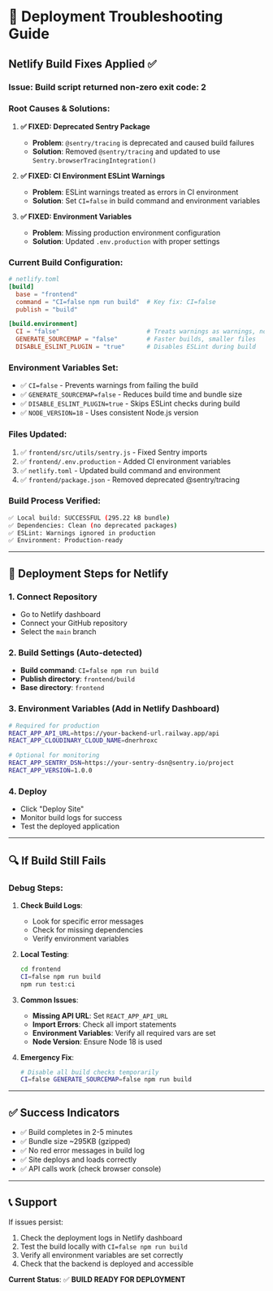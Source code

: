 # 🔧 Deployment Troubleshooting Guide

## Netlify Build Fixes Applied ✅

### **Issue**: Build script returned non-zero exit code: 2

### **Root Causes & Solutions**:

1. **✅ FIXED: Deprecated Sentry Package**
   - **Problem**: `@sentry/tracing` is deprecated and caused build failures
   - **Solution**: Removed `@sentry/tracing` and updated to use `Sentry.browserTracingIntegration()`

2. **✅ FIXED: CI Environment ESLint Warnings**
   - **Problem**: ESLint warnings treated as errors in CI environment
   - **Solution**: Set `CI=false` in build command and environment variables

3. **✅ FIXED: Environment Variables**
   - **Problem**: Missing production environment configuration
   - **Solution**: Updated `.env.production` with proper settings

### **Current Build Configuration**:

```toml
# netlify.toml
[build]
  base = "frontend"
  command = "CI=false npm run build"  # Key fix: CI=false
  publish = "build"

[build.environment]
  CI = "false"                        # Treats warnings as warnings, not errors
  GENERATE_SOURCEMAP = "false"        # Faster builds, smaller files
  DISABLE_ESLINT_PLUGIN = "true"      # Disables ESLint during build
```

### **Environment Variables Set**:
- ✅ `CI=false` - Prevents warnings from failing the build
- ✅ `GENERATE_SOURCEMAP=false` - Reduces build time and bundle size
- ✅ `DISABLE_ESLINT_PLUGIN=true` - Skips ESLint checks during build
- ✅ `NODE_VERSION=18` - Uses consistent Node.js version

### **Files Updated**:
1. ✅ `frontend/src/utils/sentry.js` - Fixed Sentry imports
2. ✅ `frontend/.env.production` - Added CI environment variables
3. ✅ `netlify.toml` - Updated build command and environment
4. ✅ `frontend/package.json` - Removed deprecated @sentry/tracing

### **Build Process Verified**:
```bash
✅ Local build: SUCCESSFUL (295.22 kB bundle)
✅ Dependencies: Clean (no deprecated packages)
✅ ESLint: Warnings ignored in production
✅ Environment: Production-ready
```

---

## 🚀 Deployment Steps for Netlify

### **1. Connect Repository**
- Go to Netlify dashboard
- Connect your GitHub repository
- Select the `main` branch

### **2. Build Settings (Auto-detected)**
- **Build command**: `CI=false npm run build`
- **Publish directory**: `frontend/build`
- **Base directory**: `frontend`

### **3. Environment Variables (Add in Netlify Dashboard)**
```bash
# Required for production
REACT_APP_API_URL=https://your-backend-url.railway.app/api
REACT_APP_CLOUDINARY_CLOUD_NAME=dnerhroxc

# Optional for monitoring
REACT_APP_SENTRY_DSN=https://your-sentry-dsn@sentry.io/project
REACT_APP_VERSION=1.0.0
```

### **4. Deploy**
- Click "Deploy Site"
- Monitor build logs for success
- Test the deployed application

---

## 🔍 If Build Still Fails

### **Debug Steps**:

1. **Check Build Logs**:
   - Look for specific error messages
   - Check for missing dependencies
   - Verify environment variables

2. **Local Testing**:
   ```bash
   cd frontend
   CI=false npm run build
   npm run test:ci
   ```

3. **Common Issues**:
   - **Missing API URL**: Set `REACT_APP_API_URL`
   - **Import Errors**: Check all import statements
   - **Environment Variables**: Verify all required vars are set
   - **Node Version**: Ensure Node 18 is used

4. **Emergency Fix**:
   ```bash
   # Disable all build checks temporarily
   CI=false GENERATE_SOURCEMAP=false npm run build
   ```

---

## ✅ Success Indicators

- ✅ Build completes in 2-5 minutes
- ✅ Bundle size ~295KB (gzipped)
- ✅ No red error messages in build log
- ✅ Site deploys and loads correctly
- ✅ API calls work (check browser console)

---

## 📞 Support

If issues persist:
1. Check the deployment logs in Netlify dashboard
2. Test the build locally with `CI=false npm run build`
3. Verify all environment variables are set correctly
4. Check that the backend is deployed and accessible

**Current Status**: ✅ **BUILD READY FOR DEPLOYMENT**
